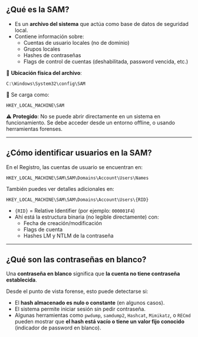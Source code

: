 ## ¿Qué es la SAM?

* Es un **archivo del sistema** que actúa como base de datos de seguridad local.
* Contiene información sobre:
	- Cuentas de usuario locales (no de dominio)
	- Grupos locales
	- Hashes de contraseñas
	- Flags de control de cuentas (deshabilitada, password vencida, etc.)

📁 **Ubicación física del archivo**:

```
C:\Windows\System32\config\SAM
```

📁 Se carga como:

```
HKEY_LOCAL_MACHINE\SAM
```

⚠️ **Protegido**: No se puede abrir directamente en un sistema en funcionamiento. Se debe acceder desde un entorno offline, o usando herramientas forenses.

---

## ¿Cómo identificar usuarios en la SAM?

En el Registro, las cuentas de usuario se encuentran en:

```
HKEY_LOCAL_MACHINE\SAM\SAM\Domains\Account\Users\Names
```

También puedes ver detalles adicionales en:

```
HKEY_LOCAL_MACHINE\SAM\SAM\Domains\Account\Users\{RID}
```

* `{RID}` = Relative Identifier (por ejemplo: `000001F4`)
* Ahí está la estructura binaria (no legible directamente) con:
	- Fecha de creación/modificación
	- Flags de cuenta
	- Hashes LM y NTLM de la contraseña

---

## ¿Qué son las contraseñas en blanco?

Una **contraseña en blanco** significa que **la cuenta no tiene contraseña establecida**.

Desde el punto de vista forense, esto puede detectarse si:
* El **hash almacenado es nulo o constante** (en algunos casos).
* El sistema permite iniciar sesión sin pedir contraseña.
* Algunas herramientas como `pwdump`, `samdump2`, `Hashcat`, `Mimikatz`, o `RECmd` pueden mostrar que **el hash está vacío o tiene un valor fijo conocido** (indicador de password en blanco).
